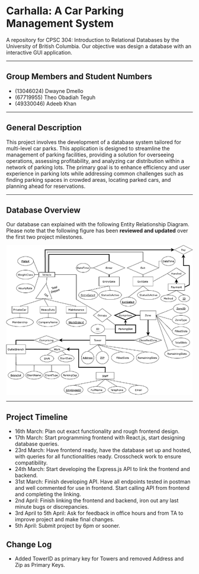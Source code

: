 # Carhalla: A Car Parking Management System

A repository for CPSC 304: Introduction to Relational Databases by the University of British Columbia. Our objective was design a database with an interactive GUI application.

---

## Group Members and Student Numbers

- (13046024) Dwayne Dmello
- (67719955) Theo Obadiah Teguh
- (49330046) Adeeb Khan

---

## General Description

This project involves the development of a database system tailored for multi-level car parks. This application is designed to streamline the management of parking facilities, providing a solution for overseeing operations, assessing profitability, and analyzing car distribution within a network of parking lots. The primary goal is to enhance efficiency and user experience in parking lots while addressing common challenges such as finding parking spaces in crowded areas, locating parked cars, and planning ahead for reservations.

---

## Database Overview

Our database can explained with the following Entity Relationship Diagram. Please note that the following figure has been **reviewed and updated** over the first two project milestones.

![Project_ERD](./Figures/ERD.drawio.png)

---

## Project Timeline

- 16th March: Plan out exact functionality and rough frontend design.
- 17th March: Start programming frontend with React.js, start designing database queries.
- 23rd March: Have frontend ready, have the database set up and hosted, with queries for all functionalities ready. Crosscheck work to ensure compatibility.
- 24th March: Start developing the Express.js API to link the frontend and backend.
- 31st March: Finish developing API. Have all endpoints tested in postman and well commented for use in frontend. Start calling API from frontend and completing the linking.
- 2nd April: Finish linking the frontend and backend, iron out any last minute bugs or discrepancies.
- 3rd April to 5th April: Ask for feedback in office hours and from TA to improve project and make final changes.
- 5th April: Submit project by 6pm or sooner.


## Change Log

- Added TowerID as primary key for Towers and removed Address and Zip as Primary Keys.

